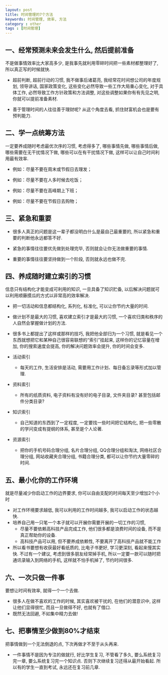 ```yaml
---
layout: post
title: 时间管理的7个方法
keywords: 时间管理, 效率, 方法
category : other
tags : [时间管理]
---
```


## 一、经常预测未来会发生什么, 然后提前准备

不是做事情效率比大家高多少, 是我事先就利用零碎时间把一些素材都整理好了, 所以真正写的时候就快. 

* 超前判断, 超前行动的习惯, 我不做事后诸葛亮, 我经常花时间想公司的年度规划, 领导讲话, 国家政策变化, 这些变化必然导致一些工作大局重心变化, 对于具体工作, 必然导致工作方针政策和方法调整, 对这些调整如果你有有先见之明, 你就可以提前准备素材. 

* 善于管理时间的人往往善于理财呢? 从这个角度去看, 抓住财富机会也是要有预判能力. 

## 二、学一点统筹方法

一定要养成随时考虑最优次序的习惯, 考虑得多了, 哪些事情先做, 哪些事情后做, 哪些需要在无干扰情况下做, 哪些可以在有干扰情况下做, 这样可以让自己时间利用最有效率. 

* 例如：尽量不要在周末或节假日去理发；

* 例如：尽量不要在人多时候去吃饭；

* 例如：尽量不要在高峰期上下班；

* 例如：尽量不要在节假日去购物；

## 三、紧急和重要

* 很多人真正的问题是这一辈子都没明白什么是最自己最重要的, 所以紧急和重要的判断他永远都答不好. 

* 紧急的事情往往要优先做到处理完毕, 否则就会让你无法做重要的事情. 

* 重要的事情往往要坚持做到一个阶段, 否则就永远也做不完. 

## 四、养成随时建立索引的习惯

信息只有结构化才能变成可利用的知识, 一旦具备了知识贮备, 以后解决问题就可以利用顺藤摸瓜的方式以非常高的效率解决. 

* 把一切活动和信息都结构化, 系列化, 标准化, 可以让你节约大量的时间. 

* 做计划不是最大的习惯, 喜欢建立索引才是最大的习惯, 一个喜欢归类和秩序的人自然会掌握做计划的方法. 

* 很多书上都提出了这样或那样的技巧, 我把他全部归为一个习惯, 就是看见一个东西就想把它和某种自己很容易联想的“索引”挂起来, 这样你的记忆容量在增加, 你的搜索速度会提高, 你的解决问题效率会提升, 你的时间会变多. 

* 活动索引
    * 每天的工作, 生活安排是活动, 需要用工作计划、每日备忘录等形式加以管理. 

* 资料索引
    * 所有的纸质资料, 电子资料有没有好的电子目录, 文件夹目录? 甚至包括邮件分类目录? 

* 知识索引
    * 自己知道的东西到了一定程度, 一定要找一些时间把它结构化, 把一些零散的学问变成有提纲的体系, 甚至是个人论著. 

* 资源索引
    * 把你的手机号码合理分组, 名片合理分组, QQ合理分组和淘汰, 网络社区合理分组, 网站收藏夹合理分组, 书籍合理分类, 都可以让你节约大量零碎的时间. 

## 五、最小化你的工作环境

就是尽量减少你启动工作的边界要求, 你可以自由支配的时间每天至少增加2个小时

* 对工作环境要求越低, 我可以利用的工作时间越多, 我可以启动工作的状态越快. 
* 培养自己用一只笔一个本子就可以开展你需要开展的一切工作的习惯, 
    * 尽量不要依赖高科技产品完成工作, 他们很多都是浪费时间的设备, 而不是真正帮助你的设备. 
    * 高科技产品可以用, 但不要养成依赖性, 不要离开了高科技产品就不能工作
* 所以看书要想有收获最好看纸质的, 比电子书更好, 学习更深刻, 看起来慢其实快. 不过有一个建议, 考虑到很多朋友经常掉手机, 所以一定要一款可以随时把通讯录输入到网络的手机, 这样就不怕手机掉了, 节约时间很多. 

## 六、一次只做一件事

要想让时间有效率, 就得一个一个去做. 

* 很多人在做不喜欢的工作的时候, 其实喜欢被干扰的, 在他们的潜意识中, 这样让他们显得很忙, 而且一旦做得不好, 也就有了借口. 
* 既然无法回避, 不如集中精力去做!

## 七、把事情至少做到80%才结束

把事情做到一个无法倒退的点,  下次再做才不至于从头再来. 

* 一件事情不是因为专注的做就行, 好比学生复习, 不管看了多久, 要么系统复习完一章, 要么系统复习完一个知识点. 否则下次继续复习还得从最开始看起. 所以有的学生一直到考试, 永远还在复习前几章. 

